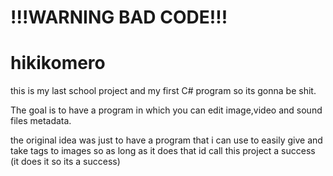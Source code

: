 # !!!WARNING BAD CODE!!!
# hikikomero
this is my last school project and my first C# program so its gonna be shit.

The goal is to have a program in which you can edit image,video and sound files metadata.

the original idea was just to have a program that i can use to easily give and take tags to images so as long as it does that id call this project a success (it does it so its a success)

